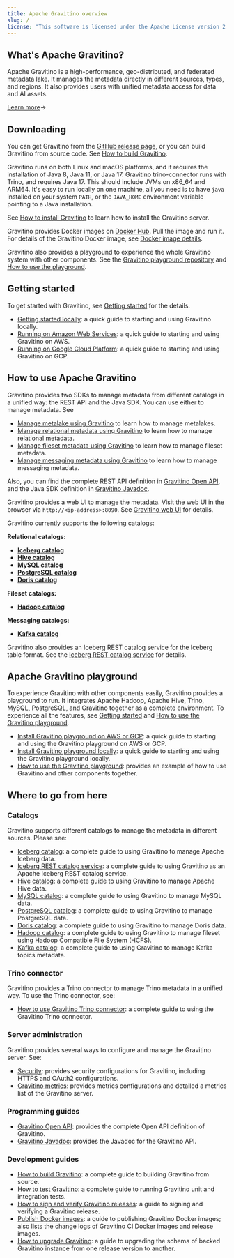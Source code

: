 ```yaml
---
title: Apache Gravitino overview
slug: /
license: "This software is licensed under the Apache License version 2."
---
```


## What's Apache Gravitino?

Apache Gravitino is a high-performance, geo-distributed, and federated metadata lake. It manages the
metadata directly in different sources, types, and regions. It also provides users with unified
metadata access for data and AI assets.

[Learn more](./overview.md)&rarr;

## Downloading

You can get Gravitino from the [GitHub release page](https://github.com/apache/gravitino/releases),
or you can build Gravitino from source code. See [How to build Gravitino](./how-to-build.md).

Gravitino runs on both Linux and macOS platforms, and it requires the installation of Java 8, Java 11, or Java 17. Gravitino trino-connector runs with
Trino, and requires Java 17. This should include JVMs on x86_64 and
ARM64. It's easy to run locally on one machine, all you need is to have `java` installed on
your system `PATH`, or the `JAVA_HOME` environment variable pointing to a Java installation.

See [How to install Gravitino](./how-to-install.md) to learn how to install the Gravitino server.

Gravitino provides Docker images on [Docker Hub](https://hub.docker.com/u/datastrato).
Pull the image and run it. For details of the Gravitino Docker image, see
[Docker image details](./docker-image-details.md).

Gravitino also provides a playground to experience the whole Gravitino system with other components.
See the [Gravitino playground repository](https://github.com/apache/gravitino-playground)
and [How to use the playground](./how-to-use-the-playground.md).

## Getting started

To get started with Gravitino, see [Getting started](./getting-started.md) for the details.

* [Getting started locally](./getting-started.md#getting-started-locally): a quick guide to starting
  and using Gravitino locally.
* [Running on Amazon Web Services](./getting-started.md#getting-started-on-amazon-web-services): a
  quick guide to starting and using Gravitino on AWS.
* [Running on Google Cloud Platform](./getting-started.md#getting-started-on-google-cloud-platform):
  a quick guide to starting and using Gravitino on GCP.

## How to use Apache Gravitino

Gravitino provides two SDKs to manage metadata from different catalogs in a unified way: the
REST API and the Java SDK. You can use either to manage metadata. See

* [Manage metalake using Gravitino](./manage-metalake-using-gravitino.md) to learn how to manage
  metalakes.
* [Manage relational metadata using Gravitino](./manage-relational-metadata-using-gravitino.md)
  to learn how to manage relational metadata.
* [Manage fileset metadata using Gravitino](./manage-fileset-metadata-using-gravitino.md) to learn
  how to manage fileset metadata.
* [Manage messaging metadata using Gravitino](./manage-messaging-metadata-using-gravitino.md) to learn how to manage
  messaging metadata.

Also, you can find the complete REST API definition in
[Gravitino Open API](./api/rest/gravitino-rest-api), and the
Java SDK definition in [Gravitino Javadoc](pathname:///docs/0.5.1/api/java/index.html).

Gravitino provides a web UI to manage the metadata. Visit the web UI in the browser via `http://<ip-address>:8090`. See [Gravitino web UI](./webui.md) for details.

Gravitino currently supports the following catalogs:

**Relational catalogs:**

* [**Iceberg catalog**](./lakehouse-iceberg-catalog.md)
* [**Hive catalog**](./apache-hive-catalog.md)
* [**MySQL catalog**](./jdbc-mysql-catalog.md)
* [**PostgreSQL catalog**](./jdbc-postgresql-catalog.md)
* [**Doris catalog**](./jdbc-doris-catalog.md)

**Fileset catalogs:**

* [**Hadoop catalog**](./hadoop-catalog.md)

**Messaging catalogs:**

* [**Kafka catalog**](./kafka-catalog.md)

Gravitino also provides an Iceberg REST catalog service for the Iceberg table format. See the
[Iceberg REST catalog service](./iceberg-rest-service.md) for details.

## Apache Gravitino playground

To experience Gravitino with other components easily, Gravitino provides a playground to run. It
integrates Apache Hadoop, Apache Hive, Trino, MySQL, PostgreSQL, and Gravitino together as a
complete environment. To experience all the features, see
[Getting started](./getting-started.md) and [How to use the Gravitino playground](./how-to-use-the-playground.md).

* [Install Gravitino playground on AWS or GCP](./getting-started.md#installing-gravitino-playground-on-aws-or-google-cloud-platform):
  a quick guide to starting and using the Gravitino playground on AWS or GCP.
* [Install Gravitino playground locally](./getting-started.md#installing-gravitino-playground-locally):
  a quick guide to starting and using the Gravitino playground locally.
* [How to use the Gravitino playground](./how-to-use-the-playground.md): provides an example of how
  to use Gravitino and other components together.

## Where to go from here

### Catalogs

Gravitino supports different catalogs to manage the metadata in different sources. Please see:

* [Iceberg catalog](./lakehouse-iceberg-catalog.md): a complete guide to using Gravitino to
  manage Apache Iceberg data.
* [Iceberg REST catalog service](./iceberg-rest-service.md): a
  complete guide to using Gravitino as an Apache Iceberg REST catalog service.
* [Hive catalog](./apache-hive-catalog.md): a complete guide to using Gravitino to manage Apache Hive data.
* [MySQL catalog](./jdbc-mysql-catalog.md): a complete guide to using Gravitino to manage MySQL data.
* [PostgreSQL catalog](./jdbc-postgresql-catalog.md): a complete guide to using Gravitino to manage PostgreSQL data.
* [Doris catalog](./jdbc-doris-catalog.md): a complete guide to using Gravitino to manage Doris data.
* [Hadoop catalog](./hadoop-catalog.md): a complete guide to using Gravitino to manage fileset
  using Hadoop Compatible File System (HCFS).
* [Kafka catalog](./kafka-catalog.md): a complete guide to using Gravitino to manage Kafka topics metadata.

### Trino connector

Gravitino provides a Trino connector to manage Trino metadata in a unified
way. To use the Trino connector, see:

* [How to use Gravitino Trino connector](./trino-connector/index.md): a complete guide to using the Gravitino
  Trino connector.

### Server administration

Gravitino provides several ways to configure and manage the Gravitino server. See:

* [Security](./security.md): provides security configurations for Gravitino, including HTTPS
  and OAuth2 configurations.
* [Gravitino metrics](./metrics.md): provides metrics configurations and detailed a metrics list
  of the Gravitino server.

### Programming guides

* [Gravitino Open API](./api/rest/gravitino-rest-api): provides the complete Open API definition of
  Gravitino.
* [Gravitino Javadoc](pathname:///docs/0.5.1/api/java/index.html): provides the Javadoc for the Gravitino API.

### Development guides

* [How to build Gravitino](./how-to-build.md): a complete guide to building Gravitino from
  source.
* [How to test Gravitino](./how-to-test.md): a complete guide to running Gravitino unit and
  integration tests.
* [How to sign and verify Gravitino releases](./how-to-sign-releases.md): a guide to signing and verifying
  a Gravitino release.
* [Publish Docker images](./publish-docker-images.md): a guide to publishing Gravitino Docker images;
  also lists the change logs of Gravitino CI Docker images and release images.
* [How to upgrade Gravitino](./how-to-upgrade.md): a guide to upgrading the schema of backed
  Gravitino instance from one release version to another.
